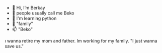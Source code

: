 - 👋 Hi, I’m Berkay
- 👀 people usually call me Beko
- 🌱 I'm learning python
- 💞️ "family"
- 📫 "Beko"


ı wanna retire my mom and father.
Im working for my family.
"I just wanna save us."

